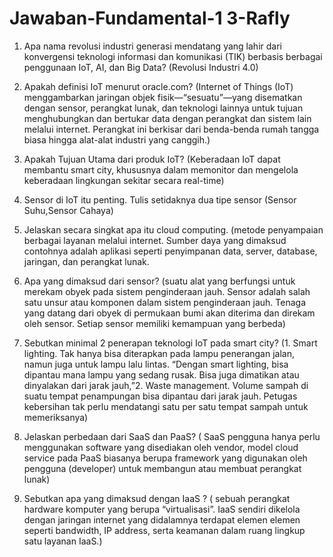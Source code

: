 # Jawaban-Fundamental-1 3-Rafly


1.	Apa nama revolusi industri generasi mendatang yang lahir dari konvergensi teknologi informasi dan komunikasi (TIK) berbasis berbagai penggunaan IoT, AI, dan Big Data?
(Revolusi  Industri 4.0)

2.	Apakah definisi IoT menurut oracle.com?
(Internet of Things (IoT) menggambarkan jaringan objek fisik—“sesuatu”—yang disematkan dengan sensor, perangkat lunak, dan teknologi lainnya untuk tujuan menghubungkan dan bertukar data dengan perangkat dan sistem lain melalui internet. Perangkat ini berkisar dari benda-benda rumah tangga biasa hingga alat-alat industri yang canggih.)

3.	Apakah Tujuan Utama dari produk IoT? 
(Keberadaan IoT dapat membantu smart city, khususnya dalam memonitor dan mengelola keberadaan lingkungan sekitar secara real-time)

4.	Sensor di IoT itu penting. Tulis setidaknya dua tipe sensor
(Sensor Suhu,Sensor Cahaya)

5.	Jelaskan secara singkat apa itu cloud computing.
(metode penyampaian berbagai layanan melalui internet. Sumber daya yang dimaksud contohnya adalah aplikasi seperti penyimpanan data, server, database, jaringan, dan perangkat lunak.

6.	Apa yang dimaksud dari sensor?
(suatu alat yang berfungsi untuk merekam obyek pada sistem penginderaan jauh. Sensor adalah salah satu unsur atau komponen dalam sistem penginderaan jauh. Tenaga yang datang dari obyek di permukaan bumi akan diterima dan direkam oleh sensor. Setiap sensor memiliki kemampuan yang berbeda)

7. Sebutkan minimal 2 penerapan teknologi IoT pada smart city?
(1. Smart lighting. Tak hanya bisa diterapkan pada lampu penerangan jalan, namun juga untuk lampu lalu lintas. “Dengan smart lighting, bisa dipantau mana lampu yang sedang rusak. Bisa juga dimatikan atau dinyalakan dari jarak jauh,”2. Waste management. Volume sampah di suatu tempat penampungan bisa dipantau dari jarak jauh. Petugas kebersihan tak perlu mendatangi satu per satu tempat sampah untuk memeriksanya)

8.	Jelaskan perbedaan dari SaaS dan PaaS?
( SaaS pengguna hanya perlu menggunakan software yang disediakan oleh vendor, model cloud service pada PaaS biasanya berupa framework yang digunakan oleh pengguna (developer) untuk membangun atau membuat perangkat lunak)

9. Sebutkan apa yang dimaksud dengan IaaS ?
( sebuah perangkat hardware komputer yang berupa “virtualisasi”. IaaS sendiri dikelola dengan jaringan internet yang didalamnya terdapat elemen elemen seperti bandwidth, IP address, serta keamanan dalam ruang lingkup satu layanan IaaS.)
